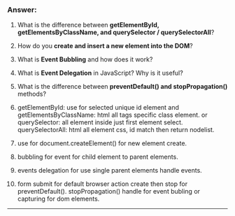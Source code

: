 

### Answer:

1. What is the difference between **getElementById, getElementsByClassName, and querySelector / querySelectorAll**?
2. How do you **create and insert a new element into the DOM**?
3. What is **Event Bubbling** and how does it work?
4. What is **Event Delegation** in JavaScript? Why is it useful?
5. What is the difference between **preventDefault() and stopPropagation()** methods?

1. getElementById: use for selected unique id element and getElementsByClassName: html all tags specific class element. or querySelector: all element inside just first element select. querySelectorAll: html all element css, id match then return nodelist.
2. use for document.createElement() for new element create.
3. bubbling for event for child element to  parent elements.
4. events delegation for use single parent elements handle events.
5. form submit for default browser action create then stop for preventDefault(). stopPropagation() handle for event bubling or capturing for dom elements. 

---
